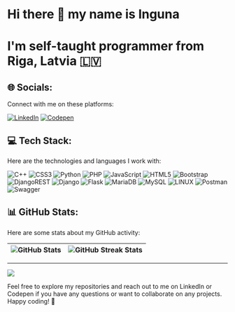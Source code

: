 # Hi there :wave: my name is Inguna
# I'm self-taught programmer from Riga, Latvia  :latvia:

## 🌐 Socials:
Connect with me on these platforms:

[![LinkedIn](https://img.shields.io/badge/LinkedIn-%230077B5.svg?logo=linkedin&logoColor=white)](https://linkedin.com/in/ingunapreize) [![Codepen](https://img.shields.io/badge/Codepen-000000?style=for-the-badge&logo=codepen&logoColor=white)](https://codepen.io/preizeinguna)

## 💻 Tech Stack:
Here are the technologies and languages I work with:

![C++](https://img.shields.io/badge/c++-%2300599C.svg?style=for-the-badge&logo=c%2B%2B&logoColor=white) ![CSS3](https://img.shields.io/badge/css3-%231572B6.svg?style=for-the-badge&logo=css3&logoColor=white) ![Python](https://img.shields.io/badge/python-3670A0?style=for-the-badge&logo=python&logoColor=ffdd54) ![PHP](https://img.shields.io/badge/php-%23777BB4.svg?style=for-the-badge&logo=php&logoColor=white) ![JavaScript](https://img.shields.io/badge/javascript-%23323330.svg?style=for-the-badge&logo=javascript&logoColor=%23F7DF1E) ![HTML5](https://img.shields.io/badge/html5-%23E34F26.svg?style=for-the-badge&logo=html5&logoColor=white) ![Bootstrap](https://img.shields.io/badge/bootstrap-%23563D7C.svg?style=for-the-badge&logo=bootstrap&logoColor=white) ![DjangoREST](https://img.shields.io/badge/DJANGO-REST-ff1709?style=for-the-badge&logo=django&logoColor=white&color=ff1709&labelColor=gray) ![Django](https://img.shields.io/badge/django-%23092E20.svg?style=for-the-badge&logo=django&logoColor=white) ![Flask](https://img.shields.io/badge/flask-%23000.svg?style=for-the-badge&logo=flask&logoColor=white) ![MariaDB](https://img.shields.io/badge/MariaDB-003545?style=for-the-badge&logo=mariadb&logoColor=white) ![MySQL](https://img.shields.io/badge/mysql-%2300f.svg?style=for-the-badge&logo=mysql&logoColor=white) ![LINUX](https://img.shields.io/badge/Linux-FCC624?style=for-the-badge&logo=linux&logoColor=black) ![Postman](https://img.shields.io/badge/Postman-FF6C37?style=for-the-badge&logo=postman&logoColor=white) ![Swagger](https://img.shields.io/badge/-Swagger-%23Clojure?style=for-the-badge&logo=swagger&logoColor=white)

## 📊 GitHub Stats:
Here are some stats about my GitHub activity:

| ![GitHub Stats](https://github-readme-stats.vercel.app/api?username=preizeinguuna&theme=default&hide_border=false&include_all_commits=false&count_private=false) | ![GitHub Streak Stats](https://github-readme-streak-stats.herokuapp.com/?user=preizeinguuna&theme=default&hide_border=false) |
|---|---|


---

[![](https://visitcount.itsvg.in/api?id=preizeinguuna&icon=0&color=0)](https://visitcount.itsvg.in)

<!-- Proudly created with GPRM (https://gprm.itsvg.in) -->

Feel free to explore my repositories and reach out to me on LinkedIn or Codepen if you have any questions or want to collaborate on any projects. Happy coding! 🚀
